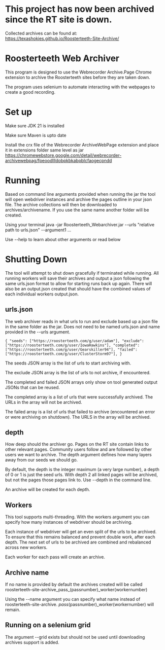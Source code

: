 # This project has now been archived since the RT site is down.

Collected archives can be found at: https://texashokies.github.io/Roosterteeth-Site-Archive/

# Roosterteeth Web Archiver

This program is designed to use the Webrecorder Archive.Page Chrome extension to archive the Roosterteeth sites before they are taken down.

The program uses selenium to automate interacting with the webpages to create a good recording.


# Set up

Make sure JDK 21 is installed

Make sure Maven is upto date

Install the crx file of the Webrecorder ArchiveWebPage extension and place it in extensions folder same level as jar
https://chromewebstore.google.com/detail/webrecorder-archivewebpag/fpeoodllldobpkbkabpblcfaogecpndd

# Running
Based on command line arguments provided when running the jar the tool will open webdriver instances and archive the pages outline in your json file.
The archive collections will then be downloaded to archives/archivename. If you use the same name another folder will be created.

Using your terminal java -jar Roosterteeth_Webarchiver.jar --urls "relative path to urls.json" --argument1 ...

Use --help to learn about other arguments or read below

# Shutting Down
The tool will attempt to shut down gracefully if terminated while running. All running workers will save their archives
and output a json following the same urls.json format to allow for starting runs back up again. There will also be an output.json
created that should have the combined values of each individual workers output.json.

## urls.json
The web archiver reads in what urls to run and exclude based up a json file in the same folder as the jar. Does not need to be named urls.json
and name provided in the --urls argument.

`
{
"seeds": ["https://roosterteeth.com/g/user/adam"],
"exclude": ["https://roosterteeth.com/g/user/IowaHawkins"],
"completed": ["https://roosterteeth.com/g/user/Gearskiller94"],
"failed": ["https://roosterteeth.com/g/user/ClusterStorm97"],
}
`

The seeds JSON array is the list of urls to start archiving with.

The exclude JSON array is the list of urls to not archive, if encountered.

The completed and failed JSON arrays only show on tool generated output JSONs that can be reused.

The completed array is a list of urls that were successfully archived. The URLs in the array will not be archived.

The failed array is a list of urls that failed to archive (encountered an error or were archiving on shutdown). The URLS
in the array will be archived.


## depth
How deep should the archiver go. Pages on the RT site contain links to other relevant pages. Community users follow and
are followed by other users we want to archive. The depth argument defines how many layers away from our seeds we should go.

By default, the depth is the integer maximum (a very large number), a depth of 0 or 1 is just the seed urls. With depth 2
all linked pages will be archived, but not the pages those pages link to. Use --depth in the command line.

An archive will be created for each depth.

## Workers 
This tool supports multi-threading. With the workers argument you can specify how many instances of webdriver should be archiving.

Each instance of webdriver will get an even split of the urls to be archived. To ensure that this remains balanced and
prevent double work, after each depth. The next set of urls to be archived are combined and rebalanced across new workers.

Each worker for each pass will create an archive.

## Archive name
If no name is provided by default the archives created will be called roosterteeth-site-archive_pass_(passnumber)_worker(workernumber)

Using the --name argument you can specify what name instead of roosterteeth-site-archive. _pass_(passnumber)_worker(workernumber) will remain.

## Running on a selenium grid
The argument --grid exists but should not be used until downloading archives support is added.
